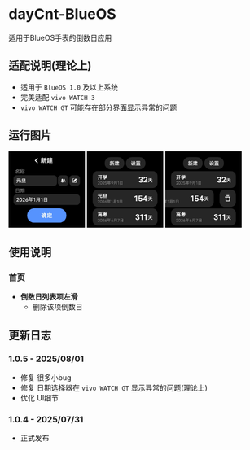 # dayCnt-BlueOS
适用于BlueOS手表的倒数日应用
## 适配说明(理论上)
 - 适用于 `BlueOS 1.0` 及以上系统
 - 完美适配 `vivo WATCH 3`
 - `vivo WATCH GT` 可能存在部分界面显示异常的问题
## 运行图片
<div>
 <img src="/capture/newEvt.png" width="150">
 <img src="/capture/evts.png" width="150">
 <img src="/capture/del.png" width="150">
</div>

## 使用说明
### 首页
 - **倒数日列表项左滑**
   - 删除该项倒数日
## 更新日志
### 1.0.5 - 2025/08/01
 - 修复 很多小bug
 - 修复 日期选择器在 `vivo WATCH GT` 显示异常的问题(理论上)
 - 优化 UI细节
### 1.0.4 - 2025/07/31
 - 正式发布
